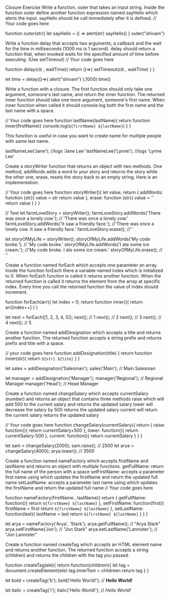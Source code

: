 Closure Exercise
Write a function, outer that takes an input string. Inside the function outer define another function expression named sayHello which alerts the input. sayHello should be call immediately after it is defined.
// Your code goes here
 
function outer(str){
   let sayHello = () => alert(str)
   sayHello()
}
outer("shivam")

Write a function delay that accepts two arguments, a callback and the wait for the time in milliseconds (1000 ms is 1 second). delay should return a function that, when invoked waits for the specified amount of time before executing. (Use setTimeout)
// Your code goes here

function delay(cb , waitTime){
  return ()=>{
    setTimeout(cb , waitTime)
  }
}

let time = delay(()=>{
    alert("shivam")
},1000)
time()

Write a function with a closure. The first function should only take one argument, someone's last name, and return the inner function. The returned inner function should take one more argument, someone's first name. When inner function when called it should console.log both the first name and the last name with a space.

  //  Your code goes here
function lastName(lastName){
 return function inner(firstName){
    console.log(`${firstName} ${lastName}`)
}
}
  
This function is useful in case you want to create name for multiple people with same last name.

lastNameLee('Jane'); //logs 'Jane Lee'
lastNameLee('Lynne'); //logs 'Lynne Lee'


Create a storyWriter function that returns an object with two methods. One method, addWords adds a word to your story and returns the story while the other one, erase, resets the story back to an empty string. Here is an implementation:

// Your code goes here
function storyWriter(){
    let value;
    return  { 
      addWords: function (str){
       value = str
       return value
      },
      erase: function (str){
       value = ''
       return value
      }
    }
}
  
// Test
let farmLoveStory = storyWriter();
farmLoveStory.addWords('There was once a lonely cow.'); // 'There was once a lonely cow.'
farmLoveStory.addWords('It saw a friendly face.'); //'There was once a lonely cow. It saw a friendly face.'
farmLoveStory.erase(); //''

let storyOfMyLife = storyWriter();
storyOfMyLife.addWords('My code broke.'); // 'My code broke.'
storyOfMyLife.addWords('I ate some ice cream.'); //'My code broke. I ate some ice cream.'
storyOfMyLife.erase(); // ''



Create a function named forEach which accepts one parameter an array. Inside the function forEach there a variable named index which is initialized to 0.
When forEach function is called it returns another function. When the returned function is called it returns the element from the array at specific index. Every time you call the returned function the value of index should increment.

function forEach(arr){
    let index = 0;
    return function inner(){
     return arr[index++]
    }
}

let next = forEach([1, 2, 3, 4, 5]);
next(); // 1
next(); // 2
next(); // 3
next(); // 4
next(); // 5

Create a function named addDesignation which accepts a title and returns another function.
The returned function accepts a string prefix and returns prefix and title with a space.


  // your code goes here
function addDesignation(title) {
    return function inner(str){
       return `${str} ${tite}`
    }
}

let sales = addDesignation('Salesman');
sales('Main'); // Main Salesman

let manager = addDesignation('Manager');
manager('Regional'); // Regional Manager
manager('Head'); // Head Manager


Create a function named changeSalary which accepts currentSalary (number) and returns an object that contains three methods
raise which will add 500 to the current salary and returns the updated salary
lower will decrease the salary by 500 returns the updated salary
current will return the current salary returns the updated salary


  // Your code goes here
function changeSalary(currentSalary){
    return {
     raise: function(){
      return currentSalary+500
     },
     lower: function(){
        return currentSalary-500
     },
     current: function(){
        return currentSalary
     }
    }
}


let sam = changeSalary(2000);
sam.raise(); // 2500
let arya = changeSalary(4000);
arya.lower(); // 3500


Create a function named nameFactory which accepts firstName and lastName and returns an object with multiple functions.
getFullName: return the full name of the person with a space
setFirstName: accepts a parameter first name using which updates the firstName and return the updated full name
setLastName: accepts a parameter last name using which updates the firstName and return the updated full name
// Your code goes here
 
 function nameFactory(firstName , lastName){
  return {
    getFullName: function(){
     return `${firstName} ${lastName}`
    },
    setFirstName: function(first){
      firstName = first
      return `${firstName} ${lastName}`
    },
    setLastName: function(last){
        lastName = last
     return `${firstName} ${lastName}`
    }
  }
 }


let arya = nameFactory('Arya', 'Stark');
arya.getFullName(); // "Arya Stark"
arya.setFirstName('Jon'); // "Jon Stark"
arya.setLastName('Lannister'); // "Jon Lannister"


Create a function named createTag which accepts an HTML element name and returns another function.
The returned function accepts a string (children) and returns the children with the tag you passed.

function createTag(ele){
  return function(childrem){
    let tag = document.createElement(ele)
    tag.innerText = childreen
    return tag
  }
}

let bold = createTag('b');
bold('Hello World!'); // <b>Hello World!</b>

let italic = createTag('i');
italic('Hello World!'); // <i>Hello World!</i>